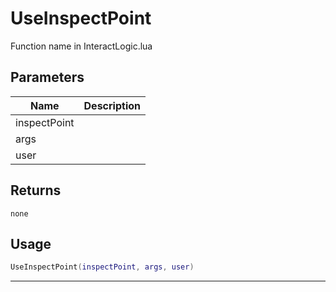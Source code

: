 # UseInspectPoint

Function name in InteractLogic.lua

## Parameters

| Name         | Description |
| ------------ | ----------- |
| inspectPoint |             |
| args         |             |
| user         |             |

## Returns

`none`

## Usage

```lua
UseInspectPoint(inspectPoint, args, user)
```

---
